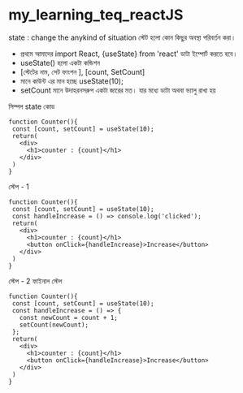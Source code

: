 # my_learning_teq_reactJS
state : change the anykind of situation
স্টেট হলো কোন কিছুর অবস্থা পরিবর্তন করা।

 - প্রথমে আমাদের import React, {useState} from 'react' ডাটা ইম্পোর্ট করতে হবে।
 - useState() হলো একটা কন্ডিশন
 - [স্টেটের নাম, সেট ফাংশন ], [count, SetCount]
 - মানে কাউন্ট এর মান হচ্ছে useState(10);
 - setCount মানে উদাহরনসরুপ একটা জারের মত। যার মধ্যে ডাটা অথবা ভ্যালু রাখা হয়
 
 সিম্পল ‍state কোড
 ```
 function Counter(){
  const [count, setCount] = useState(10);
  return(
    <div>
      <h1>counter : {count}</h1>
    </div>
  )
} 
 ```
 
 স্টেপ - 1
 ```
 function Counter(){
  const [count, setCount] = useState(10);
  const handleIncrease = () => console.log('clicked');
  return(
    <div>
      <h1>counter : {count}</h1>
      <button onClick={handleIncrease}>Increase</button>
    </div>
  )
}
 ```
স্টেপ - 2
ফাইনাল স্টেপ
 ```
 function Counter(){
  const [count, setCount] = useState(10);
  const handleIncrease = () => {
    const newCount = count + 1;
    setCount(newCount);
  };
  return(
    <div>
      <h1>counter : {count}</h1>
      <button onClick={handleIncrease}>Increase</button>
    </div>
  )
}
 ```

